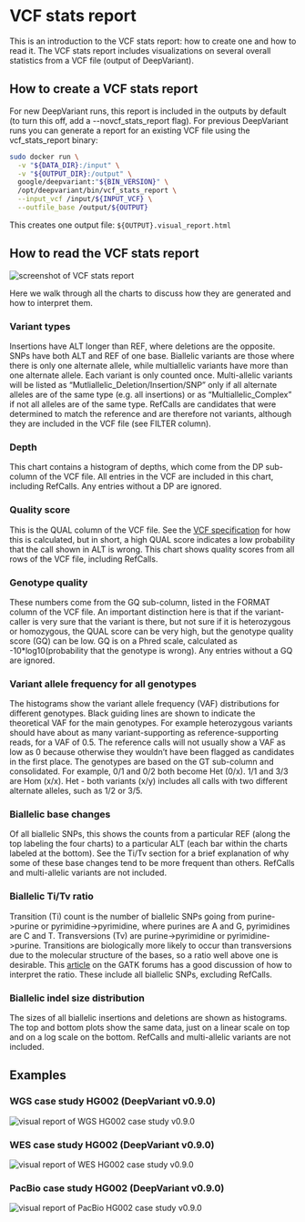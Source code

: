 # VCF stats report

This is an introduction to the VCF stats report: how to create one and how to
read it. The VCF stats report includes visualizations on several overall
statistics from a VCF file (output of DeepVariant).

## How to create a VCF stats report

For new DeepVariant runs, this report is included in the outputs by default (to
turn this off, add a --novcf_stats_report flag). For previous DeepVariant runs
you can generate a report for an existing VCF file using the vcf_stats_report
binary:

```bash
sudo docker run \
  -v "${DATA_DIR}:/input" \
  -v "${OUTPUT_DIR}:/output" \
  google/deepvariant:"${BIN_VERSION}" \
  /opt/deepvariant/bin/vcf_stats_report \
  --input_vcf /input/${INPUT_VCF} \
  --outfile_base /output/${OUTPUT}
```

This creates one output file: `${OUTPUT}.visual_report.html`

## How to read the VCF stats report

![screenshot of VCF stats report](images/WGS_HG002.v0.9.0_visual_report.png)

Here we walk through all the charts to discuss how they are generated and how to
interpret them.

### Variant types

Insertions have ALT longer than REF, where deletions are the opposite. SNPs have
both ALT and REF of one base. Biallelic variants are those where there is only
one alternate allele, while multiallelic variants have more than one alternate
allele. Each variant is only counted once. Multi-allelic variants will be listed
as “Mutliallelic_Deletion/Insertion/SNP” only if all alternate alleles are of
the same type (e.g. all insertions) or as “Multiallelic_Complex” if not all
alleles are of the same type. RefCalls are candidates that were determined to
match the reference and are therefore not variants, although they are included
in the VCF file (see FILTER column).

### Depth

This chart contains a histogram of depths, which come from the DP sub-column of
the VCF file. All entries in the VCF are included in this chart, including
RefCalls. Any entries without a DP are ignored.

### Quality score

This is the QUAL column of the VCF file. See the [VCF specification] for how
this is calculated, but in short, a high QUAL score indicates a low probability
that the call shown in ALT is wrong. This chart shows quality scores from all
rows of the VCF file, including RefCalls.

### Genotype quality

These numbers come from the GQ sub-column, listed in the FORMAT column of the
VCF file. An important distinction here is that if the variant-caller is very
sure that the variant is there, but not sure if it is heterozygous or
homozygous, the QUAL score can be very high, but the genotype quality score (GQ)
can be low. GQ is on a Phred scale, calculated as -10*log10(probability that the
genotype is wrong). Any entries without a GQ are ignored.

### Variant allele frequency for all genotypes

The histograms show the variant allele frequency (VAF) distributions for
different genotypes. Black guiding lines are shown to indicate the theoretical
VAF for the main genotypes. For example heterozygous variants should have about
as many variant-supporting as reference-supporting reads, for a VAF of 0.5. The
reference calls will not usually show a VAF as low as 0 because otherwise they
wouldn’t have been flagged as candidates in the first place. The genotypes are
based on the GT sub-column and consolidated. For example, 0/1 and 0/2 both
become Het (0/x). 1/1 and 3/3 are Hom (x/x). Het - both variants (x/y) includes
all calls with two different alternate alleles, such as 1/2 or 3/5.

### Biallelic base changes

Of all biallelic SNPs, this shows the counts from a particular REF (along the
top labeling the four charts) to a particular ALT (each bar within the charts
labeled at the bottom). See the Ti/Tv section for a brief explanation of why
some of these base changes tend to be more frequent than others. RefCalls and
multi-allelic variants are not included.

### Biallelic Ti/Tv ratio

Transition (Ti) count is the number of biallelic SNPs going from purine->purine
or pyrimidine->pyrimidine, where purines are A and G, pyrimidines are C and T.
Transversions (Tv) are purine->pyrimidine or pyrimidine->purine. Transitions
are biologically more likely to occur than transversions due to the molecular
structure of the bases, so a ratio well above one is desirable. This
[article](https://gatkforums.broadinstitute.org/gatk/discussion/6308/evaluating-the-quality-of-a-variant-callset)
on the GATK forums has a good discussion of how to interpret the ratio. These
include all biallelic SNPs, excluding RefCalls.

### Biallelic indel size distribution

The sizes of all biallelic insertions and deletions are shown as histograms. The
top and bottom plots show the same data, just on a linear scale on top and on a
log scale on the bottom. RefCalls and multi-allelic variants are not included.

## Examples

### WGS case study HG002 (DeepVariant v0.9.0)

![visual report of WGS HG002 case study v0.9.0](images/WGS_HG002.v0.9.0_visual_report.png)

### WES case study HG002 (DeepVariant v0.9.0)

![visual report of WES HG002 case study v0.9.0](images/WES_HG002.v0.9.0_visual_report.png)

### PacBio case study HG002 (DeepVariant v0.9.0)

![visual report of PacBio HG002 case study v0.9.0](images/PacBio_HG002.v0.9.0_visual_report.png)

[VCF specification]: https://samtools.github.io/hts-specs/VCFv4.3.pdf
